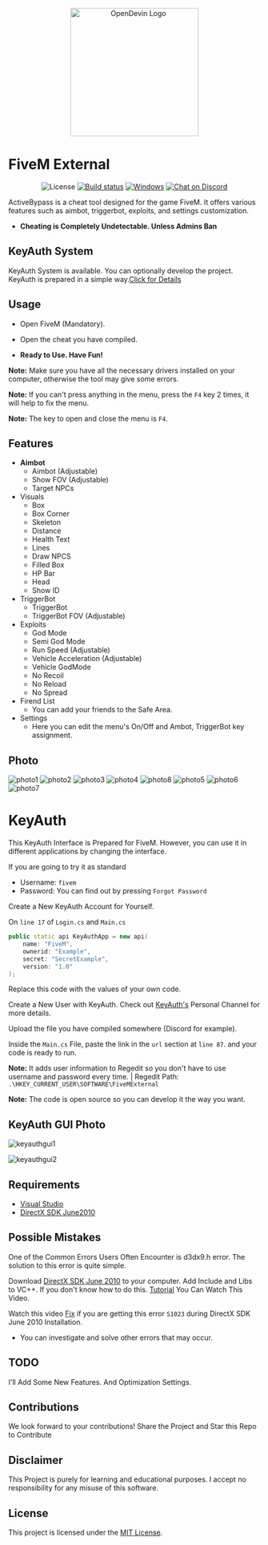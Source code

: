 <!--------------------------------------------------------------------------------------------------------------------->
<p align="center">
  <img alt="OpenDevin Logo" src="https://github.com/unknown144p/fiveam/assets/93508554/0c60b3e4-58ec-412a-9520-fa9e12f4a28d" width="256" />
</p>


# FiveM External
<div align="center">
   
  ![License](https://img.shields.io/badge/license-MIT-orange) [![Build status](https://ci.appveyor.com/api/projects/status/d2jnxclg20vd0o50?svg=true&branch=v1.x)](https://ci.appveyor.com/project/gabime/spdlog) [![Windows](https://github.com/SuperTux/supertux/actions/workflows/windows.yml/badge.svg?branch=master)](https://github.com/SuperTux/supertux/actions/workflows/windows.yml?branch=master) [![Chat on Discord](https://img.shields.io/badge/Discord-5865f2?logo=discord&logoColor=green)](https://discordapp.com/invite/ZdqEheK)
  
</div>


ActiveBypass is a cheat tool designed for the game FiveM. It offers various features such as aimbot, triggerbot, exploits, and settings customization.

- **Cheating is Completely Undetectable. Unless Admins Ban**
## KeyAuth System 

KeyAuth System is available. You can optionally develop the project.
KeyAuth is prepared in a simple way.[Click for Details](#KeyAuth)

<!--------------------------------------------------------------------------------------------------------------------->


## Usage

- Open FiveM (Mandatory).

- Open the cheat you have compiled.

- **Ready to Use. Have Fun!**

**Note:** Make sure you have all the necessary drivers installed on your computer, otherwise the tool may give some errors.

**Note:** If you can't press anything in the menu, press the `F4` key 2 times, it will help to fix the menu.

**Note:** The key to open and close the menu is `F4`.

<!--------------------------------------------------------------------------------------------------------------------->

## Features

- **Aimbot**
   - Aimbot (Adjustable)
   - Show FOV (Adjustable)
   - Target NPCs
- Visuals
   - Box
   - Box Corner
   - Skeleton
   - Distance
   - Health Text
   - Lines
   - Draw NPCS
   - Filled Box
   - HP Bar
   - Head
   - Show ID
- TriggerBot
   - TriggerBot
   - TriggerBot FOV (Adjustable)
- Exploits
   - God Mode
   - Semi God Mode
   - Run Speed (Adjustable)
   - Vehicle Acceleration (Adjustable)
   - Vehicle GodMode
   - No Recoil
   - No Reload
   - No Spread
- Firend List
   - You can add your friends to the Safe Area.
- Settings
   - Here you can edit the menu's On/Off and Ambot, TriggerBot key assignment.

<!--------------------------------------------------------------------------------------------------------------------->

## Photo

![photo1](https://github.com/unknown144p/fiveam/assets/93508554/16ef2363-3a0e-46f7-bf60-585cd2e31768)
![photo2](https://github.com/unknown144p/fiveam/assets/93508554/80bb2603-53b8-4f17-bfa9-86065bc07cdb)
![photo3](https://github.com/unknown144p/fiveam/assets/93508554/576e0ebf-c60b-4c7a-90a8-3202605e22dd)
![photo4](https://github.com/unknown144p/fiveam/assets/93508554/2ce58e39-45f1-4f68-85da-92c64c89d1f6)
![photo8](https://github.com/unknown144p/fiveam/assets/93508554/ffbe19df-6edc-48a7-bb60-2ac9f632a068)
![photo5](https://github.com/unknown144p/fiveam/assets/93508554/f26d655f-58d5-4233-a8ac-f06a269feae1)
![photo6](https://github.com/unknown144p/fiveam/assets/93508554/756cca63-efee-42f8-b247-73ad2498e5c1)
![photo7](https://github.com/unknown144p/fiveam/assets/93508554/a9f1483f-dd8f-4587-975a-d6f100917a27)

<!--------------------------------------------------------------------------------------------------------------------->

# KeyAuth

This KeyAuth Interface is Prepared for FiveM. However, you can use it in different applications by changing the interface.

If you are going to try it as standard
- Username: `fivem`
- Password: You can find out by pressing `Forgot Password`

Create a New KeyAuth Account for Yourself.

On `line 17` of `Login.cs` and `Main.cs`

```c++
public static api KeyAuthApp = new api(
    name: "FiveM",
    ownerid: "Example",
    secret: "SecretExample",
    version: "1.0"
);
```

Replace this code with the values of your own code.

Create a New User with KeyAuth. Check out [KeyAuth's](https://www.youtube.com/@KeyAuth/videos) Personal Channel for more details.


Upload the file you have compiled somewhere (Discord for example).

Inside the `Main.cs` File, paste the link in the `url` section at `line 87`. and your code is ready to run.

**Note:** It adds user information to Regedit so you don't have to use username and password every time. | Regedit Path: `.\HKEY_CURRENT_USER\SOFTWARE\FiveMExternal`

**Note:** The code is open source so you can develop it the way you want.

<!--------------------------------------------------------------------------------------------------------------------->

## KeyAuth GUI Photo

![keyauthgui1](https://github.com/unknown144p/fiveam/assets/93508554/7050bf8b-c341-423a-b8bc-2059a46115cd)

![keyauthgui2](https://github.com/unknown144p/fiveam/assets/93508554/1eefb308-9566-4072-afb3-f3a46e251b99)

<!--------------------------------------------------------------------------------------------------------------------->

## Requirements

- [Visual Studio](https://visualstudio.microsoft.com/thank-you-downloading-visual-studio/?sku=Community&channel=Release&version=VS2022&source=VSLandingPage&passive=false&cid=2030)
- [DirectX SDK June2010](https://www.microsoft.com/en-us/download/details.aspx?id=6812)

<!--------------------------------------------------------------------------------------------------------------------->

## Possible Mistakes

One of the Common Errors Users Often Encounter is d3dx9.h error.
The solution to this error is quite simple.

Download [DirectX SDK June 2010](https://www.microsoft.com/en-us/download/details.aspx?id=6812) to your computer. Add Include and Libs to VC++. If you don't know how to do this. [Tutorial](https://www.youtube.com/watch?v=HbMt-hJuVts) You Can Watch This Video.

Watch this video [Fix](https://youtube.com/watch?v=Q6lsdOyWNQE) if you are getting this error `S1023` during DirectX SDK June 2010 Installation.

- You can investigate and solve other errors that may occur.

<!--------------------------------------------------------------------------------------------------------------------->


## TODO

I'll Add Some New Features. And Optimization Settings.

## Contributions

We look forward to your contributions! Share the Project and Star this Repo to Contribute

## Disclaimer

This Project is purely for learning and educational purposes. I accept no responsibility for any misuse of this software.

## License

This project is licensed under the [MIT License](LICENSE).

<!--------------------------------------------------------------------------------------------------------------------->